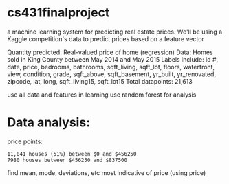# cs431finalproject
a machine learning system for predicting real estate prices.
We'll be using a Kaggle competition's data to predict prices based on a feature vector

Quantity predicted: Real-valued price of home (regression)
Data: Homes sold in King County between May 2014 and May 2015
Labels include: id #, date, price, bedrooms, bathrooms, sqft_living, sqft_lot, floors, waterfront, view, condition, grade, sqft_above, sqft_basement, yr_built, yr_renovated, zipcode, lat, long, sqft_living15, sqft_lot15
Total datapoints: 21,613

use all data and features in learning
use random forest for analysis


# Data analysis:
  price points:

    11,041 houses (51%) between $0 and $456250
    7980 houses between $456250 and $837500

find mean, mode, deviations, etc most indicative of price (using price)
